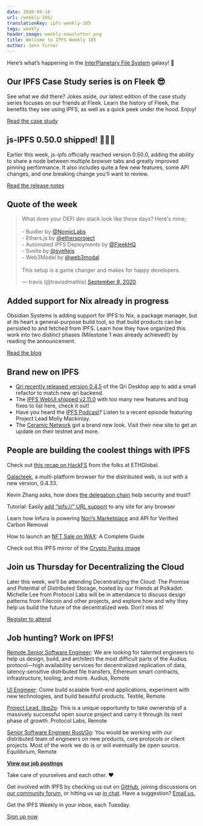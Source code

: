 ```yaml
---
date: 2020-09-16
url: /weekly-105/
translationKey: ipfs-weekly-105
tags: weekly
header_image: weekly-newsletter.png
title: Welcome to IPFS Weekly 105
author: Jenn Turner
---
```


Here’s what’s happening in the [InterPlanetary File System](https://ipfs.io/) galaxy! 🚀

## Our IPFS Case Study series is on Fleek 😎
See what we did there? Jokes aside, our latest edition of the case study series focuses on our friends at Fleek. Learn the history of Fleek, the benefits they see using IPFS, as well as a quick peek under the hood. Enjoy!

[Read the case study](https://docs.ipfs.io/concepts/case-study-fleek/#overview)

## js-IPFS 0.50.0 shipped! 🎉🎉🎉
Earlier this week, js-ipfs officially reached version 0.50.0, adding the ability to share a node between multiple browser tabs and greatly improved pinning performance. It also includes quite a few new features, some API changes, and one breaking change you’ll want to review.

[Read the release notes](https://blog.ipfs.io/2020-09-14-js-ipfs-0-50/)

## Quote of the week
<blockquote class="twitter-tweet"><p lang="en" dir="ltr">What does your DEFI dev stack look like these days? Here&#39;s mine;<br><br>- Buidler by <a href="https://twitter.com/NomicLabs?ref_src=twsrc%5Etfw">@NomicLabs</a> <br>- Ethers.js by <a href="https://twitter.com/ethersproject?ref_src=twsrc%5Etfw">@ethersproject</a><br>- Automated IPFS Deployments by <a href="https://twitter.com/FleekHQ?ref_src=twsrc%5Etfw">@FleekHQ</a><br>- Svelte by <a href="https://twitter.com/sveltejs?ref_src=twsrc%5Etfw">@sveltejs</a><br>- Web3Modal by <a href="https://twitter.com/web3modal?ref_src=twsrc%5Etfw">@web3modal</a> <br><br>This setup is a game changer and makes for happy developers.</p>&mdash; travis (@travisdmathis) <a href="https://twitter.com/travisdmathis/status/1303315366605713408?ref_src=twsrc%5Etfw">September 8, 2020</a></blockquote> 

## Added support for Nix already in progress
Obsidian Systems is adding support for IPFS to Nix, a package manager, but at its heart a general-purpose build tool, so that build products can be persisted to and fetched from IPFS. Learn how they have organized this work into two distinct phases (Milestone 1 was already achieved!) by reading the announcement.

[Read the blog](https://blog.ipfs.io/2020-09-08-nix-ipfs-milestone-1/)

## Brand new on IPFS
* [Qri recently released version 0.4.5](https://qri.io/download) of the Qri Desktop app to add a small refactor to match new qri backend.
* The [IPFS WebUI shipped v2.11.0](https://github.com/ipfs-shipyard/ipfs-webui/releases/tag/v2.11.0) with too many new features and bug fixes to list here, check it out!
* Have you heard the [IPFS Podcast](https://soundcloud.com/user-4802515/ipfs-podcast-episode-3-protocol-labs-part-2)? Listen to a recent episode featuring Project Lead Molly Mackinlay. 
* The [Ceramic Network](https://www.ceramic.network/) got a brand new look. Visit their new site to get an update on their testnet and more.

## People are building the coolest things with IPFS
Check out [this recap on HackFS](https://medium.com/ethglobal/hackfs-building-up-to-the-finale-fbcb74f2404f) from the folks at ETHGlobal.

[Galacteek](https://github.com/pinnaculum/galacteek/releases/tag/v0.4.33), a multi-platform browser for the distributed web, is out with a new version, 0.4.33.

Kevin Zhang asks, how does [the delegation chain](https://medium.com/@pushbar/how-does-the-delegation-chain-help-security-and-trust-5e17b5a922a7) help security and trust?

Tutorial: Easily [add “ipfs://” URL support](https://medium.com/@boomycloud/easily-add-ipfs-url-support-to-any-web-page-for-any-browser-7a254287e010) to any site for any browser

Learn how Infura is powering [Nori’s Marketplace](https://infura.io/customers/nori) and API for Verified Carbon Removal

How to launch an [NFT Sale on WAX](https://medium.com/wax-io/how-to-launch-an-nft-sale-on-wax-a-complete-guide-19944b3db67f): A Complete Guide 

Check out this IPFS mirror of the [Crypto Punks image](https://twitter.com/pixls_dot_eth/status/1304517078729330688)


## Join us Thursday for Decentralizing the Cloud
Later this week, we’ll be attending Decentralizing the Cloud: The Promise and Potential of Distributed Storage, hosted by our friends at Polkadot. Michelle Lee from Protocol Labs will be in attendance to discuss design patterns from Filecoin and other projects, and explore how and why they help us build the future of the decentralized web. Don’t miss it!

[Register to attend](https://www.crowdcast.io/e/ubjg7i8k/register)

## Job hunting? Work on IPFS!
[Remote Senior Software Engineer](https://jobs.lever.co/audius): We are looking for talented engineers to help us design, build, and architect the most difficult parts of the Audius protocol—high availability services for decentralized replication of data, latency-sensitive distributed file transfers, Ethereum smart contracts, infrastructure, tooling, and more. Audius, Remote

[UI Engineer](https://textile.breezy.hr/p/2efb847aca79-ui-engineer): Come build scalable front-end applications, experiment with new technologies, and build beautiful products. Textile, Remote

[Project Lead, libp2p](https://jobs.lever.co/protocol/27ff3891-6e13-4aa8-b43a-734715e85a26): This is a unique opportunity to take ownership of a massively successful open source project and carry it through its next phase of growth. Protocol Labs, Remote

[Senior Software Engineer Rust/Go](https://www.notion.so/Hiring-Senior-Software-Engineer-Rust-Go-e6c94ccc261f426c80a483c7fc642412): You would be working with our distributed team of engineers on new products, core protocols or client projects. Most of the work we do is or will eventually be open source. Equilibrium, Remote

**[View our job postings](https://jobs.lever.co/protocol)**

Take care of yourselves and each other. ❤️

Get involved with IPFS by checking us out on [GitHub](https://github.com/ipfs), joining discussions on [our community forum](https://discuss.ipfs.io/), or hitting us up [in chat](https://riot.im/app/#/room/#ipfs:matrix.org). Have a suggestion? [Email us.](mailto:newsletter@ipfs.io)

Get the IPFS Weekly in your inbox, each Tuesday.
<p><a href="https://ipfs.us4.list-manage.com/subscribe?u=25473244c7d18b897f5a1ff6b&amp;id=cad54b2230" class="button button-primary">Sign up now</a></p>
